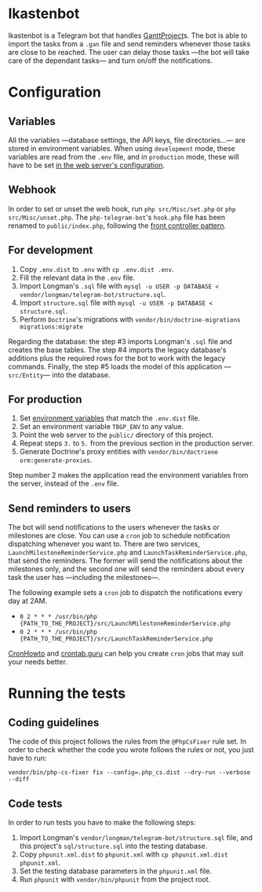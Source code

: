 # Ikastenbot

Ikastenbot is a Telegram bot that handles [GanttProject][1]s. The bot is able
to import the tasks from a `.gan` file and send reminders whenever those tasks
are close to be reached. The user can delay those tasks —the bot will take care
of the dependant tasks— and turn on/off the notifications.

# Configuration
## Variables
All the variables —database settings, the API keys, file directories...— are
stored in environment variables. When using `development` mode, these variables
are read from the `.env` file, and in `production` mode, these will have to be
set [in the web server's configuration][2].

## Webhook
In order to set or unset the web hook, run `php src/Misc/set.php` or
`php src/Misc/unset.php`. The `php-telegram-bot`'s `hook.php` file has been
renamed to `public/index.php`, following the [front controller pattern][3].

## For development
1. Copy `.env.dist` to `.env` with `cp .env.dist .env`.
2. Fill the relevant data in the `.env` file.
3. Import Longman's `.sql` file with
    `mysql -u USER -p DATABASE < vendor/longman/telegram-bot/structure.sql`.
4. Import `structure.sql` file with
    `mysql -u USER -p DATABASE < structure.sql`.
5. Perform `Doctrine`'s migrations with
    `vendor/bin/doctrine-migrations migrations:migrate`

Regarding the database: the step \#3 imports Longman's `.sql` file and creates
the base tables. The step \#4 imports the legacy database's additions plus the
required rows for the bot to work with the legacy commands. Finally, the step
\#5 loads the model of this application —`src/Entity`— into the database.

## For production
1. Set [environment variables][2] that match the `.env.dist` file.
2. Set an environment variable `TBGP_ENV` to any value.
3. Point the web server to the `public/` directory of this project.
4. Repeat steps `3.` to `5.` from the previous section in the production
    server.
5. Generate Doctrine's proxy entities with
    `vendor/bin/doctriene orm:generate-proxies`.

Step number 2 makes the application read the environment variables from the
server, instead of the `.env` file.

## Send reminders to users
The bot will send notifications to the users whenever the tasks or milestones
are close. You can use a `cron` job to schedule notification dispatching
whenever you want to. There are two services,
`LaunchMilestoneReminderService.php` and `LaunchTaskReminderService.php`, that
send the reminders. The former will send the notifications about the milestones
only, and the second one will send the reminders about every task the user has
—including the milestones—.

The following example sets a `cron` job to dispatch the notifications every day
at 2AM.

* `0 2 * * * /usr/bin/php {PATH_TO_THE_PROJECT}/src/LaunchMilestoneReminderService.php`
* `0 2 * * * /usr/bin/php {PATH_TO_THE_PROJECT}/src/LaunchTaskReminderService.php`

[CronHowto][4] and [crontab.guru][5] can help you create `cron` jobs that may
suit your needs better.

# Running the tests
## Coding guidelines
The code of this project follows the rules from the `@PhpCsFixer` rule set. In
order to check whether the code you wrote follows the rules or not, you just
have to run:

`vendor/bin/php-cs-fixer fix --config=.php_cs.dist --dry-run --verbose --diff`

## Code tests
In order to run tests you have to make the following steps:

1. Import Longman's `vendor/longman/telegram-bot/structure.sql` file, and this
    project's `sql/structure.sql` into the testing database.
2. Copy `phpunit.xml.dist` to `phpunit.xml` with `cp phpunit.xml.dist phpunit.xml`.
3. Set the testing database parameters in the `phpunit.xml` file.
4. Run `phpunit` with `vendor/bin/phpunit` from the project root.

[1]: https://www.ganttproject.biz/
[2]: https://httpd.apache.org/docs/2.4/mod/mod_env.html#setenv
[3]: https://en.wikipedia.org/wiki/Front_controller
[4]: https://help.ubuntu.com/community/CronHowto
[5]: https://crontab.guru/
[6]: https://github.com/FriendsOfPHP/PHP-CS-Fixer#installation
